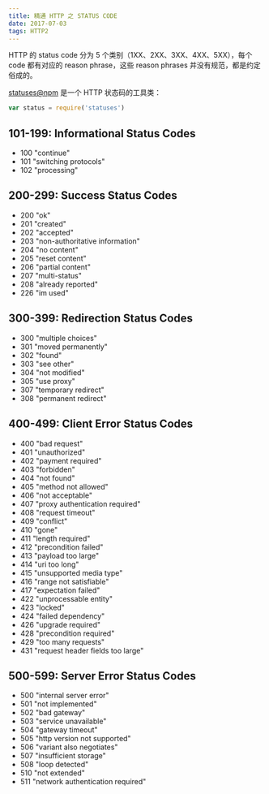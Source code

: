 ```yaml
---
title: 精通 HTTP 之 STATUS CODE
date: 2017-07-03
tags: HTTP2
---
```


HTTP 的 status code 分为 5 个类别（1XX、2XX、3XX、4XX、5XX），每个 code 都有对应的 reason phrase，这些 reason phrases 并没有规范，都是约定俗成的。

<!-- more -->

[statuses@npm](https://www.npmjs.com/package/statuses) 是一个 HTTP 状态码的工具类：
```javascript
var status = require('statuses')
```

101-199: Informational Status Codes
---
* 100 "continue"
* 101 "switching protocols"
* 102 "processing"

200-299: Success Status Codes
---
* 200 "ok"
* 201 "created"
* 202 "accepted"
* 203 "non-authoritative information"
* 204 "no content"
* 205 "reset content"
* 206 "partial content"
* 207 "multi-status"
* 208 "already reported"
* 226 "im used"

300-399: Redirection Status Codes
---
* 300 "multiple choices"
* 301 "moved permanently"
* 302 "found"
* 303 "see other"
* 304 "not modified"
* 305 "use proxy"
* 307 "temporary redirect"
* 308 "permanent redirect"

400-499: Client Error Status Codes
---
* 400 "bad request"
* 401 "unauthorized"
* 402 "payment required"
* 403 "forbidden"
* 404 "not found"
* 405 "method not allowed"
* 406 "not acceptable"
* 407 "proxy authentication required"
* 408 "request timeout"
* 409 "conflict"
* 410 "gone"
* 411 "length required"
* 412 "precondition failed"
* 413 "payload too large"
* 414 "uri too long"
* 415 "unsupported media type"
* 416 "range not satisfiable"
* 417 "expectation failed"
* 422 "unprocessable entity"
* 423 "locked"
* 424 "failed dependency"
* 426 "upgrade required"
* 428 "precondition required"
* 429 "too many requests"
* 431 "request header fields too large"

500-599: Server Error Status Codes
---
* 500 "internal server error"
* 501 "not implemented"
* 502 "bad gateway"
* 503 "service unavailable"
* 504 "gateway timeout"
* 505 "http version not supported"
* 506 "variant also negotiates"
* 507 "insufficient storage"
* 508 "loop detected"
* 510 "not extended"
* 511 "network authentication required"